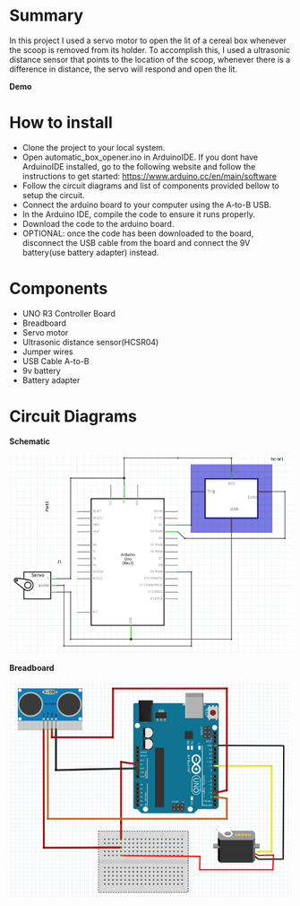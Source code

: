 # Summary

In this project I used a servo motor to open the lit of a cereal box whenever the scoop is removed from its holder. To accomplish this, I used a ultrasonic distance sensor that points to the location of the scoop, whenever there is a difference in distance, the servo will respond and open the lit.

**Demo**



# How to install

- Clone the project to your local system.
- Open automatic_box_opener.ino in ArduinoIDE. If you dont have ArduinoIDE installed, go to the following website and follow the instructions to get started: https://www.arduino.cc/en/main/software
- Follow the circuit diagrams and list of components provided bellow to setup the circuit.
- Connect the arduino board to your computer using the A-to-B USB.
- In the Arduino IDE, compile the code to ensure it runs properly.
- Download the code to the arduino board.
- OPTIONAL: once the code has been downloaded to the board, disconnect the USB cable from the board and connect the 9V battery(use battery adapter) instead.

# Components

- UNO R3 Controller Board
- Breadboard
- Servo motor
- Ultrasonic distance sensor(HCSR04)
- Jumper wires
- USB Cable A-to-B
- 9v battery
- Battery adapter

# Circuit Diagrams

**Schematic**

![](/media/auto_box_opener_schematic.PNG)

**Breadboard**

![](/media/auto_box_opener_breadboard.PNG)
